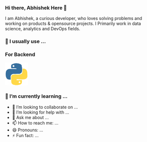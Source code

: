 ### Hi there, Abhishek Here 👋 
I am Abhishek, a curious developer, who loves solving problems and working on products & opensource projects. 
I Primarily work in  data science, analytics and DevOps fields.
<!--### Glad to see you here! -->
### 🔭 I usually use ...

### For Backend
<p float="left">
   <a href="https://www.python.org/" target="_blank" >
    <img src="https://raw.githubusercontent.com/122abhi/122abhi/main/assets/giphy.gif"  height="75" />
  </a>
</p>

### 🌱 I’m currently learning ...

- 👯 I’m looking to collaborate on ...
- 🤔 I’m looking for help with ...
- 💬 Ask me about ...
- 📫 How to reach me: ...
- 😄 Pronouns: ...
- ⚡ Fun fact: ...


<!--
**122abhi/122abhi** is a ✨ _special_ ✨ repository because its `README.md` (this file) appears on your GitHub profile.
-->

<!--
Here are some ideas to get you started:

- 🔭 I’m currently working on ...
- 🌱 I’m currently learning ...
- 👯 I’m looking to collaborate on ...
- 🤔 I’m looking for help with ...
- 💬 Ask me about ...
- 📫 How to reach me: ...
- 😄 Pronouns: ...
- ⚡ Fun fact: ...

-->
